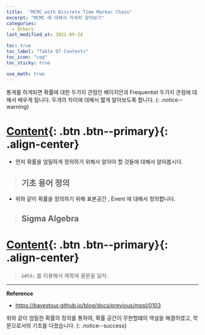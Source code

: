 ```yaml
---
title:  "MCMC with Discrete Time Markoc Chain"
excerpt: "MCMC 에 대해서 자세히 알아보기"
categories:
  - Others
last_modified_at: 2021-09-24

toc: true
toc_label: "Table Of Contents"
toc_icon: "cog"
toc_sticky: true

use_math: true
---
```


 통계를 하게되면 확률에 대한 두가지 관점인 베이지안과 Frequentist 두가지 관점에 대해서 배우게 됩니다. 두개의 차이에 대해서 짧게 알아보도록 합니다. 
{: .notice--warning}

# [Content](#link){: .btn .btn--primary}{: .align-center}

- 먼저 확률을 엄밀하게 정의하기 위해서 알아야 할 것들에 대해서 알아봅시다.

> ## 기초 용어 정의

- 위와 같이 확률을 정의하기 위해 표본공간 , Event 에 대해서 정의합니다.

> ## Sigma Algebra

# [Content](#link){: .btn .btn--primary}{: .align-center}

> `&#58;` 를 이용해서 제목에 콜론을 달자.



---

**Reference**

- <https://bayestour.github.io/blog/docs/previous/mpsl/0103>

위와 같이 엄밀한 확률의 정의를 통하여, 확률 공간이 무한할떄의 역설을 해결하였고, 학문으로서의 기초를 다졌습니다.
{: .notice--success}

